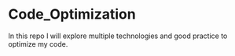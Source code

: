 # Code_Optimization
In this repo I will explore multiple technologies and good practice to optimize my code.

